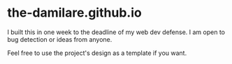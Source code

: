 # the-damilare.github.io
I built this in one week to the deadline of my web dev defense. I am open to bug detection or ideas from anyone. 

Feel free to use the project's design as a template if you want.
